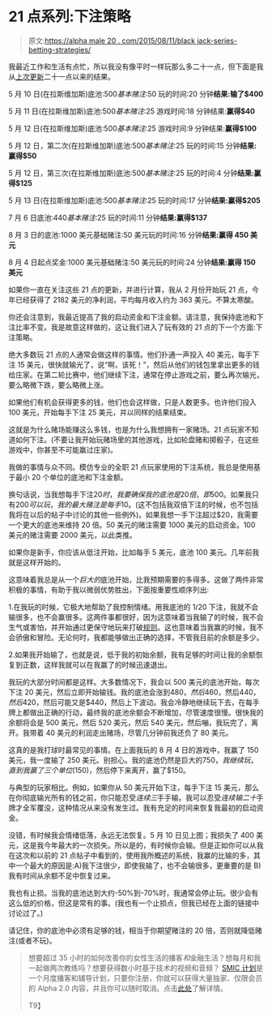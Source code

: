 # 21 点系列:下注策略

> 原文:[https://alpha male 20 . com/2015/08/11/black jack-series-betting-strategies/](https://alphamale20.com/2015/08/11/blackjack-series-betting-strategies/)

我最近工作和生活有点忙，所以我没有像平时一样玩那么多二十一点，但下面是我从[上次更新](https://calebjonesblog.com/blackjack-series-table-selection/)二十一点以来的结果。

5 月 10 日(在拉斯维加斯)底池:$500 基本赌注:$50 玩的时间:20 分钟**结果:输了$400**

5 月 11 日(在拉斯维加斯)底池:$500 基本赌注:$25 游戏时间:18 分钟结果:**赢得$40**

5 月 12 日(在拉斯维加斯)底池:$500 基本赌注:$25 游戏时间:9 分钟结果:**赢得$100**

5 月 12 日，第二次(在拉斯维加斯)底池:$500 基本赌注:$25 玩的时间:15 分钟**结果:赢得$50**

5 月 12 日，第三次(在拉斯维加斯)底池:$500 基本赌注:$25 玩的时间:4 分钟**结果:赢得$125**

5 月 13 日(在拉斯维加斯)底池:$500 基本赌注:$25 玩的时间:17 分钟**结果:赢得$205**

7 月 6 日底池:$440 基本赌注:$25 玩的时间:11 分钟**结果:赢得$137**

8 月 3 日的底池:1000 美元基础赌注:50 美元玩的时间:16 分钟**结果:赢得 450 美元**

8 月 4 日起点奖金:1000 美元基础赌注:50 美元玩的时间:24 分钟**结果:赢得 150 美元**

如果你一直在关注这些 21 点的更新，并进行计算，我从 2 月份开始玩 21 点，今年已经获得了 2182 美元的净利润，平均每月收入约为 363 美元。不算太寒酸。

你还会注意到，我最近提高了我的启动资金和下注金额。请注意，我保持底池和下注比率不变。我是故意这样做的，这让我们进入了玩有效的 21 点的下一个方面:下注策略。

绝大多数玩 21 点的人通常会做这样的事情。他们扑通一声投入 40 美元，每手下注 15 美元，很快就输光了，说“啊，该死！”，然后从他们的钱包里拿出更多的钱给庄家。在第二轮比赛中，他们继续下注，通常在停止游戏之前，要么再次输光，要么略微下跌，要么略微上涨。

如果他们有机会获得更多的钱，他们也会这样做，只是人数更多。也许他们投入 100 美元，开始每手下注 25 美元，并以同样的结果结束。

这就是为什么赌场能赚这么多钱，也是为什么我想拥有一家赌场。21 点玩家不知道如何下注。(不要让我开始玩赌场里的其他游戏，比如轮盘赌和掷骰子，在这些游戏中，你甚至不可能赢过庄家)。

我做的事情与众不同。模仿专业的全职 21 点玩家使用的下注系统，我总是使用基于最小 20 个单位的底池和下注金额。

换句话说，当我想每手下注$20 时，我要确保我的底池是 20 倍，即$500。如果我只有$200 可以玩，我的最大赌注是每手$10。(这不包括我双倍下注的时候，也不包括我将在以后的帖子中讨论的其他一些例外)。如果我想一手下注超过$20，我需要一个更大的底池来维持 20 倍。50 美元的赌注需要 1000 美元的启动资金。100 美元的赌注需要 2000 美元，以此类推。

如果你是新手，你应该从低注开始，比如每手 5 美元，底池 100 美元。几年前我就是这样开始的。

这意味着我总是从一个*巨大的*底池开始，比我预期需要的多得多。这做了两件非常积极的事情，有助于我以微弱优势胜出，下面按重要性顺序列出:

1.在我玩的时候，它极大地帮助了我控制情绪。用我底池的 1/20 下注，我就不会输很多，也不会赢很多。这两件事都很好，因为这意味着当我输了的时候，我不会生气或害怕，并开始通过更保守地玩来打破[规则](https://calebjonesblog.com/blackjack-series-basic-strategy/)。这也意味着当我赢的时候，我不会骄傲和冒险。无论何时，我都能够做出正确的选择，不管我目前的余额是多少。

2.如果我开始输了，也就是说，低于我的初始余额，我有足够的时间让我的余额恢复到正数，这样我就可以在我赢了的时候迅速退出。

我玩的大部分时间都是这样。大多数情况下，我会以 500 美元的底池开始，每次下注 20 美元，然后立即开始输钱。我的底池会涨到$480，然后$460，然后$440，然后$420，然后可能又是$440，然后上下波动。我会冷静地继续玩下去，在每手牌上都做出正确的行动，最终我的底池余额会不断增加，尽管速度很慢。很快我的余额将会是 500 美元，然后 520 美元，然后 540 美元，然后嘣，我玩完了，离开。我带着 40 美元的利润走出赌场，尽管几分钟前我还负了 80 美元。

这真的是我打球时最常见的事情。在上面我玩的 8 月 4 日的游戏中，我赢了 150 美元，我一度输了 250 美元。别担心。我的底池仍然是巨大的$750，我继续玩，直到我赢了三个单位($150)，然后停下来离开，赢了$150。

与典型的玩家相比。例如，如果你从 50 美元开始下注，每手下注 15 美元，那么在你彻底输光所有的钱之前，你只能忍受*连续三*手手输。我可以忍受*连续输二十*手牌才全军覆没，这种情况从来没有发生过。我有充足的时间来恢复我最初的启动资金。

没错，有时候我会情绪低落，永远无法恢复。5 月 10 日见上图；我损失了 400 美元，这是我今年最大的一次损失。所以是的，有时候你会输。但是正如你可以从我在这次和以前的 21 点帖子中看到的，使用我所概述的系统，我赢的比输的多，其中一个最大的原因是:A)我下注很少，即使我输了，也不会输很多，更重要的是 B)我有时间从余额不足中恢复过来。

我也有止损。当我的底池达到大约-50%到-70%时，我通常会停止玩。很少会有这么低的价格，但这是常有的事。(我也有一个止损点，但我已经在上面的链接中讨论过了。)

请记住，你的底池中必须有足够的钱，相当于你期望赌注的 20 倍，否则就降低赌注(或者不玩)。

> 想要超过 35 小时的如何改善你的女性生活的播客*和*金融生活？想每月和我一起做两次教练吗？想要获得数小时基于技术的视频和音频？ [SMIC 计划](https://alphamale20.kartra.com/page/vIL17)是一个月度播客和辅导计划，只要你注册，你就可以获得大量独家、仅限会员的 Alpha 2.0 内容，并且你可以随时取消。点击[此处](https://alphamale20.kartra.com/page/vIL17)了解详情。
> 
> T9】